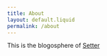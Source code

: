```yaml
---
title: About
layout: default.liquid
permalink: /about
---
```


This is the blogosphere of [Setter](https://setter.com)

